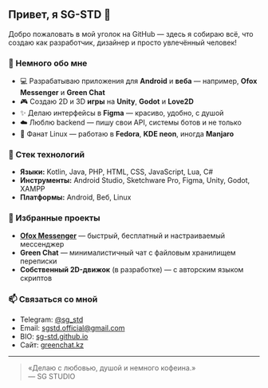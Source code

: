 ## Привет, я SG-STD 👋

Добро пожаловать в мой уголок на GitHub — здесь я собираю всё, что создаю как разработчик, дизайнер и просто увлечённый человек!

### 🚀 Немного обо мне
- 💻 Разрабатываю приложения для **Android** и **веба** — например, **Ofox Messenger** и **Green Chat**
- 🎮 Создаю 2D и 3D **игры** на **Unity**, **Godot** и **Love2D**
- ✨ Делаю интерфейсы в **Figma** — красиво, удобно, с душой
- ☁️ Люблю backend — пишу свои API, системы ботов и не только
- 🐧 Фанат Linux — работаю в **Fedora**, **KDE neon**, иногда **Manjaro**

### 🔧 Стек технологий
- **Языки:** Kotlin, Java, PHP, HTML, CSS, JavaScript, Lua, C#
- **Инструменты:** Android Studio, Sketchware Pro, Figma, Unity, Godot, XAMPP
- **Платформы:** Android, Веб, Linux

### 📌 Избранные проекты
- [**Ofox Messenger**](https://greenchat.kz/ofox) — быстрый, бесплатный и настраиваемый мессенджер
- **Green Chat** — минималистичный чат с файловым хранилищем переписки
- **Собственный 2D-движок** (в разработке) — с авторским языком скриптов

### 📫 Связаться со мной
- Telegram: [@sg_std](https://t.me/sg_std)
- Email: sgstd.official@gmail.com
- BIO: [sg-std.github.io](https://sg-std.github.io/)
- Сайт: [greenchat.kz](https://greenchat.kz)

---

> «Делаю с любовью, душой и немного кофеина.»  
> — SG STUDIO